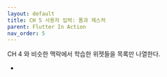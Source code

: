 ```yaml
---
layout: default
title: CH 5 사용자 입력: 폼과 제스처
parent: Flutter In Action
nav_order: 5
---
```


CH 4 와 비슷한 맥락에서 학습한 위젯들을 목록만 나열한다.

- 